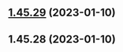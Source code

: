 ## [1.45.29](https://github.com/EddieHubCommunity/LinkFree/compare/v1.45.28...v1.45.29) (2023-01-10)



## 1.45.28 (2023-01-10)



